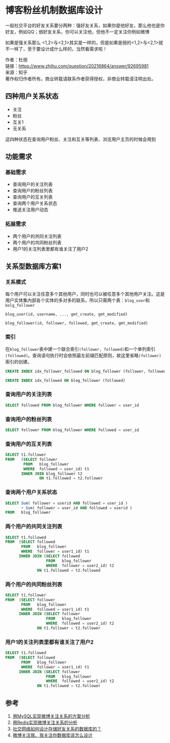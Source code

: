 # 博客粉丝机制数据库设计
一般社交平台的好友关系要分两种：强好友关系，如果你是他好友，那么他也是你好友，例如QQ；弱好友关系，你可以关注他，但他不一定关注你例如微博

如果是强关系那么 <1,2>与<2,1>其实是一样的，但是如果是弱的<1,2>与<2,1>就不一样了，至于要设计成什么样的，当然看需求啦！

  
  
作者：杜朋  
链接：https://www.zhihu.com/question/20216864/answer/92695981  
来源：知乎  
著作权归作者所有。商业转载请联系作者获得授权，非商业转载请注明出处。
## 四种用户关系状态
- 关注
- 粉丝
- 互关1
- 无关系

这四种状态在查询用户粉丝、关注和互关等列表、浏览用户主页的时候会用到
## 功能需求
### 基础需求
- 查询用户的关注列表
- 查询用户的粉丝列表
- 查询用户的互关列表
- 查询两个用户关系状态
- 推送关注用户动态
### 拓展需求
- 两个用户的共同关注列表
- 两个用户的共同粉丝列表
- 用户1的关注列表里都有谁关注了用户2

## 关系型数据库方案1
### 关系模式
每个用户可以关注任意多个其他用户，同时也可以被任意多个其他用户关注。这是用户实体集内部各个实体的多对多的联系，所以只需两个表：`blog_user`和`bolg_follower`
```
blog_user(id, username, ..., gmt_create, gmt_modified)
```
```
blog_follower(id, follower, followed, gmt_create, gmt_modified)
```
### 索引
在`blog_follower`表中建一个联合索引`(follower, followed)`和一个单列索引`(followed)`。查询语句执行时会依照最左前缀匹配原则，故这里省略`(follower)`索引的创建。
```sql
CREATE INDEX idx_follower_followed ON blog_follower (follower, followed)
```
```sql
CREATE INDEX idx_followed ON blog_follower (followed)
```

### 查询用户的关注列表
```sql
SELECT followed FROM blog_follower WHERE follower = user_id
```
### 查询用户的粉丝列表
```sql
SELECT follower FROM blog_follower WHERE followed = user_id
```
### 查询用户的互关列表
```sql
SELECT t1.follower
FROM   (SELECT follower
        FROM   blog_follower
        WHERE  followed = user_id) t1
       INNER JOIN blog_follower t2
               ON t1.followed = t2.follower
```
### 查询两个用户关系状态
```sql
SELECT Sum( follower = userid AND followed = user_id )
       + Sum( follower = user_id AND followed = userid )
FROM   blog_follower
```
### 两个用户的共同关注列表
```sql
SELECT t1.followed 
FROM  (SELECT followed 
       FROM   blog_follower 
       WHERE  follower = user1_id) t1 
      INNER JOIN (SELECT followed 
                  FROM   blog_follower 
                  WHERE  follower = user2_id) t2 
              ON t1.followed = t2.followed 
```
### 两个用户的共同粉丝列表
```sql
SELECT t1.follower 
FROM  (SELECT follower 
       FROM   blog_follower 
       WHERE  followed = user1_id) t1 
      INNER JOIN (SELECT follower 
                  FROM   blog_follower 
                  WHERE  followed = user2_id) t2 
              ON t1.follower = t2.follower 
```
### 用户1的关注列表里都有谁关注了用户2
```sql
SELECT t1.followed 
FROM  (SELECT followed 
       FROM   blog_follower 
       WHERE  follower = user1_id) t1 
      INNER JOIN (SELECT follower 
                  FROM   blog_follower 
                  WHERE  followed = user2_id) t2 
              ON t1.followed = t2.follower 
```	
## 参考
1. [用MySQL实现微博关注关系的方案分析](https://my.oschina.net/yonghan/blog/475588)
2. [用Redis实现微博关注关系的分析](https://www.cnblogs.com/JockChou/p/4643646.html)
3. [社交网络如何设计存储好友关系的数据库的？](https://www.zhihu.com/question/20216864)
4. [微博关注我、我关注你数据库该怎么设计](https://blog.csdn.net/u010098331/article/details/51445904)
<!--stackedit_data:
eyJoaXN0b3J5IjpbLTE1OTA5MjIyMTMsMTQ2MDY5OTE4LDE0Nz
EwMDQwMzgsLTE4MzAzMTczOTIsNTEyODQ5Nzc2LC03NTAwODc4
MjAsLTIxMzEzNTc0MCw4NDA0OTQzODYsLTEwNDI2MjcwNjQsMT
E4OTYxNjc3NiwtMTUyMDM2OTcwMSwxNDM2MjkzMTg2LDE3MDIw
NDY2MDgsLTE4NDk3NDc3MjYsMTgzMzU0NDY3MSwtMTkxMDY4Mz
I1NSwyMjk1MTg1NTgsNzI5MjkyMzQwLDE4MzA3OTEzMCwtMTM2
OTQ2NjMyMl19
-->